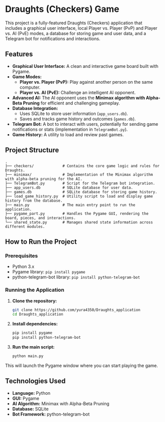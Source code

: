 # Draughts (Checkers) Game

This project is a fully-featured Draughts (Checkers) application that includes a graphical user interface, local Player vs. Player (PvP) and Player vs. AI (PvE) modes, a database for storing game and user data, and a Telegram bot for notifications and interactions.

## Features

* **Graphical User Interface:** A clean and interactive game board built with Pygame.
* **Game Modes:**
    * **Player vs. Player (PvP):** Play against another person on the same computer.
    * **Player vs. AI (PvE):** Challenge an intelligent AI opponent.
* **Advanced AI:** The AI opponent uses the **Minimax algorithm with Alpha-Beta Pruning** for efficient and challenging gameplay.
* **Database Integration:**
    * Uses SQLite to store user information (`app_users.db`).
    * Saves and tracks game history and outcomes (`games.db`).
* **Telegram Bot:** A bot to interact with users, potentially for sending game notifications or stats (implementation in `TelegramBot.py`).
* **Game History:** A utility to load and review past games.

## Project Structure

```
.
├── checkers/             # Contains the core game logic and rules for Draughts.
├── minimax/              # Implementation of the Minimax algorithm with alpha-beta pruning for the AI.
├── TelegramBot.py        # Script for the Telegram bot integration.
├── app_users.db          # SQLite database for user data.
├── games.db              # SQLite database for storing game history.
├── load_game_history.py  # Utility script to load and display game history from the database.
├── main.py               # The main entry point to run the application.
├── pygame_part.py        # Handles the Pygame GUI, rendering the board, pieces, and interactions.
└── shared_state.py       # Manages shared state information across different modules.
```

## How to Run the Project

### Prerequisites

* Python 3.x
* Pygame library: `pip install pygame`
* python-telegram-bot library: `pip install python-telegram-bot`

### Running the Application

1.  **Clone the repository:**
    ```bash
    git clone https://github.com/yura4350/Draughts_application
    cd Draughts_application
    ```

2.  **Install dependencies:**
    ```bash
    pip install pygame
    pip install python-telegram-bot
    ```

3.  **Run the main script:**
    ```bash
    python main.py
    ```
This will launch the Pygame window where you can start playing the game.

## Technologies Used

* **Language:** Python
* **GUI:** Pygame
* **AI Algorithm:** Minimax with Alpha-Beta Pruning
* **Database:** SQLite
* **Bot Framework:** python-telegram-bot
